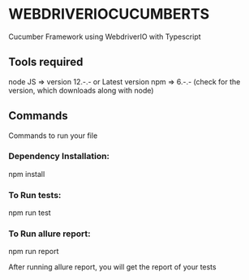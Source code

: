 # WEBDRIVERIOCUCUMBERTS
<p>Cucumber Framework using WebdriverIO with Typescript</p>

## Tools required

 node JS => version 12.-.- or Latest version
 npm => 6.-.- (check for the version, which downloads along with node)

## Commands

<p> Commands to run your file </p>


### Dependency Installation:

npm install

### To Run tests:

npm run test 

### To Run allure report:

npm run report

<p>After running allure report, you will get the report of your tests</p>